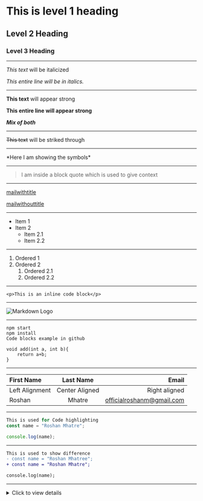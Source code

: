 <!-- Headings in MD -->

# This is level 1 heading

## Level 2 Heading

### Level 3 Heading

<!-- For horizontal rule -->

---

<!-- Italics -->

_This text_ will be italicized

_This entire line will be in italics._

---

<!-- Strong -->

**This text** will appear strong

**This entire line will appear strong**

**_Mix of both_**

---

<!-- Strikethrough -->

~~This text~~ will be striked through

---

<!-- To show the symbols -->

\*Here I am showing the symbols\*

---

<!-- Block Quotes -->

> I am inside a block quote which is used to give context

---

<!-- Links -->

[mailwithtitle](link_without_title.com)

[mailwithouttitle](this.com "link_with_title")

---

<!-- UL -->

- Item 1
- Item 2
  - Item 2.1
  - Item 2.2

---

<!-- OL -->

1. Ordered 1
1. Ordered 2
   1. Ordered 2.1
   1. Ordered 2.2

---

<!-- Inline code block -->

`<p>This is an inline code block</p> `

---

<!-- Images -->

![Markdown Logo](https://markdown-here.com/img/icon256.png)

---

<!-- Github Markdown -->

<!-- Code blocks -->

```
npm start
npm install
Code blocks example in github
```

```
void add(int a, int b){
    return a+b;
}
```

---

<!-- Tables -->

| First Name     |   Last Name    |                     Email |
| :------------- | :------------: | ------------------------: |
| Left Alignment | Center Aligned |             Right aligned |
| Roshan         |     Mhatre     | officialroshanm@gmail.com |

---

<!-- ts -->

```ts
This is used for Code highlighting
const name = "Roshan Mhatre";

console.log(name);
```

---

<!-- Diff -->

```diff
This is used to show difference
- const name = "Roshan Mhatree";
+ const name = "Roshan Mhatre";

console.log(name);
```

---

<!-- Summary -->

<details>
<summary>Click to view details</summary>

- This is used to wrap a large amount of data or section
- If you reached here, Great!!!!!!!!
- A star would be appreciated😍

<p>If you have many sections with large amount of data in it, you can use this</p>
</details>

